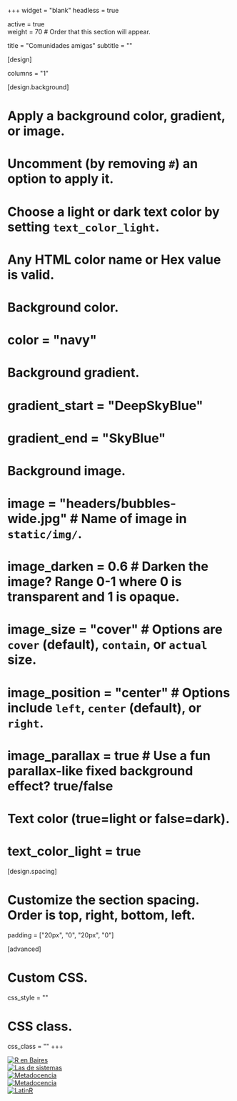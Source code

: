+++
  widget = "blank"
  headless = true  
  
  active = true  
  weight = 70  # Order that this section will appear.
  
  title = "Comunidades amigas"
  subtitle = ""
  
  [design]
  
  columns = "1"
  
  [design.background]
  # Apply a background color, gradient, or image.
  #   Uncomment (by removing `#`) an option to apply it.
  #   Choose a light or dark text color by setting `text_color_light`.
  #   Any HTML color name or Hex value is valid.
  
  # Background color.
  # color = "navy"
  
  # Background gradient.
  # gradient_start = "DeepSkyBlue"
  # gradient_end = "SkyBlue"
  
  # Background image.
  # image = "headers/bubbles-wide.jpg"  # Name of image in `static/img/`.
  # image_darken = 0.6  # Darken the image? Range 0-1 where 0 is transparent and 1 is opaque.
  # image_size = "cover"  #  Options are `cover` (default), `contain`, or `actual` size.
  # image_position = "center"  # Options include `left`, `center` (default), or `right`.
  # image_parallax = true  # Use a fun parallax-like fixed background effect? true/false
  
  # Text color (true=light or false=dark).
  # text_color_light = true
  
  [design.spacing]
  # Customize the section spacing. Order is top, right, bottom, left.
  padding = ["20px", "0", "20px", "0"]
  
  [advanced]
  # Custom CSS. 
  css_style = ""
  
  # CSS class.
  css_class = ""
+++




<div class="row">

  <div class="col-12 col-sm-auto">
    <a href="https://renbaires.github.io/" target="_blank" rel="noopener"><img src="/media/renbaires.png" alt="R en Baires"></a>
  </div>
  
  <div class="col-12 col-sm-auto">
    <a href="https://lasdesistemas.org/" target="_blank" rel="noopener"><img src="/media/lasdesistemas.svg" alt="Las de sistemas"></a>
  </div>

  <div class="col-12 col-sm-auto">
    <a href="https://www.metadocencia.org/" target="_blank" rel="noopener"><img src="/media/meta1.png" alt="Metadocencia"></a>
  </div>
  
  <div class="col-12 col-sm-auto">
    <a href="https://www.metadocencia.org/" target="_blank" rel="noopener"><img src="/media/meta2.png" alt="Metadocencia"></a>
  </div>
  
  <div class="col-12 col-sm-auto">
    <a href="https://latin-r.com/" target="_blank" rel="noopener"><img src="/media/latinr.png" alt="LatinR"></a>
  </div>
  

</div>
  

